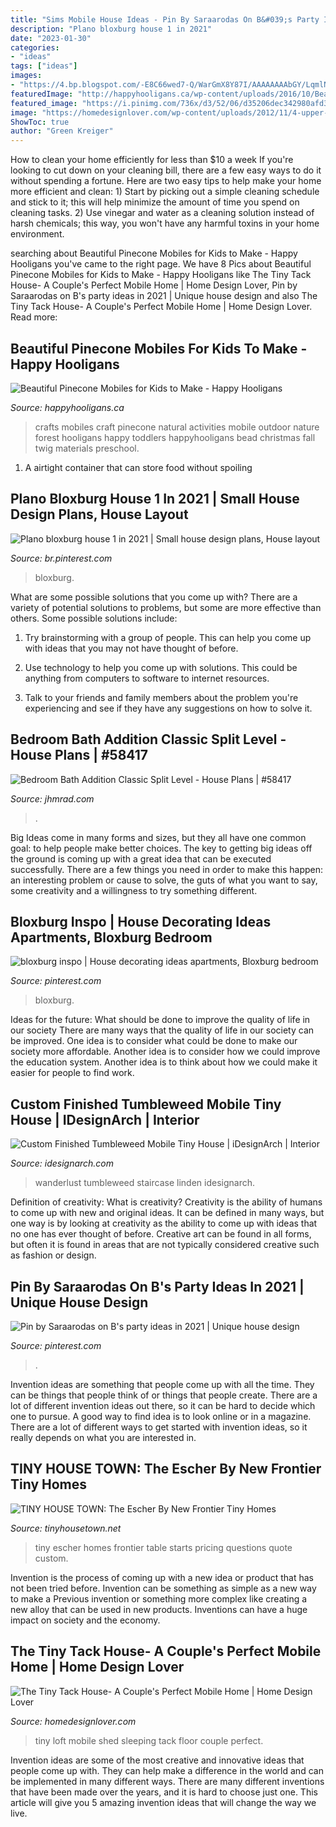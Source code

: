 ```yaml
---
title: "Sims Mobile House Ideas - Pin By Saraarodas On B&#039;s Party Ideas In 2021"
description: "Plano bloxburg house 1 in 2021"
date: "2023-01-30"
categories:
- "ideas"
tags: ["ideas"]
images:
- "https://4.bp.blogspot.com/-E8C66wed7-Q/WarGmX8Y87I/AAAAAAAAbGY/LqmlNNIH9y4ZOj3l6Vm9InkgudBmLg7lwCLcBGAs/s1600/escher-new-frontier-tiny-homes-21.jpg"
featuredImage: "http://happyhooligans.ca/wp-content/uploads/2016/10/Bead-and-Pinecone-Mobile-craft-for-kids-.jpg"
featured_image: "https://i.pinimg.com/736x/d3/52/06/d35206dec342980afd36a08fd98a9b75.jpg"
image: "https://homedesignlover.com/wp-content/uploads/2012/11/4-upper-view.jpg"
ShowToc: true
author: "Green Kreiger"
---
```



How to clean your home efficiently for less than $10 a week
If you're looking to cut down on your cleaning bill, there are a few easy ways to do it without spending a fortune. Here are two easy tips to help make your home more efficient and clean: 1) Start by picking out a simple cleaning schedule and stick to it; this will help minimize the amount of time you spend on cleaning tasks. 2) Use vinegar and water as a cleaning solution instead of harsh chemicals; this way, you won't have any harmful toxins in your home environment.

	

		
searching about Beautiful Pinecone Mobiles for Kids to Make - Happy Hooligans you've came to the right page. We have 8 Pics about Beautiful Pinecone Mobiles for Kids to Make - Happy Hooligans like The Tiny Tack House- A Couple&#039;s Perfect Mobile Home | Home Design Lover, Pin by Saraarodas on B&#039;s party ideas in 2021 | Unique house design and also The Tiny Tack House- A Couple&#039;s Perfect Mobile Home | Home Design Lover. Read more:
		
    
## Beautiful Pinecone Mobiles For Kids To Make - Happy Hooligans

<img loading=lazy src="http://happyhooligans.ca/wp-content/uploads/2016/10/Bead-and-Pinecone-Mobile-craft-for-kids-.jpg" onerror="this.onerror=null;this.src='https://tse3.mm.bing.net/th?id=OIP.-nPdziqk7PZb-Lg2WJN4OgAAAA&amp;pid=15.1';" alt="Beautiful Pinecone Mobiles for Kids to Make - Happy Hooligans">

_Source: happyhooligans.ca_

>crafts mobiles craft pinecone natural activities mobile outdoor nature forest hooligans happy toddlers happyhooligans bead christmas fall twig materials preschool. 

	

1. A airtight container that can store food without spoiling 

    
## Plano Bloxburg House 1 In 2021 | Small House Design Plans, House Layout

<img loading=lazy src="https://i.pinimg.com/736x/af/59/ae/af59ae221096de6774f65ae606f1da6d.jpg" onerror="this.onerror=null;this.src='https://tse3.mm.bing.net/th?id=OIP.sFq92qL88_1qUigud3vVMQHaHp&amp;pid=15.1';" alt="Plano bloxburg house 1 in 2021 | Small house design plans, House layout">

_Source: br.pinterest.com_

>bloxburg. 

	

What are some possible solutions that you come up with?
There are a variety of potential solutions to problems, but some are more effective than others. Some possible solutions include:
1. Try brainstorming with a group of people. This can help you come up with ideas that you may not have thought of before.

2. Use technology to help you come up with solutions. This could be anything from computers to software to internet resources.

3. Talk to your friends and family members about the problem you're experiencing and see if they have any suggestions on how to solve it.

    
## Bedroom Bath Addition Classic Split Level - House Plans | #58417

<img loading=lazy src="https://cdn.jhmrad.com/wp-content/uploads/bedroom-bath-addition-classic-split-level_213319-670x400.jpg" onerror="this.onerror=null;this.src='https://tse1.mm.bing.net/th?id=OIP.eJY7HhjscVHWaOq6D3qCTAHaEa&amp;pid=15.1';" alt="Bedroom Bath Addition Classic Split Level - House Plans | #58417">

_Source: jhmrad.com_

>. 

	

Big Ideas come in many forms and sizes, but they all have one common goal: to help people make better choices. The key to getting big ideas off the ground is coming up with a great idea that can be executed successfully. There are a few things you need in order to make this happen: an interesting problem or cause to solve, the guts of what you want to say, some creativity and a willingness to try something different.

    
## Bloxburg Inspo | House Decorating Ideas Apartments, Bloxburg Bedroom

<img loading=lazy src="https://i.pinimg.com/736x/88/01/0b/88010b63c64bd9b0b4c6dd3d63823b1c.jpg" onerror="this.onerror=null;this.src='https://tse2.mm.bing.net/th?id=OIP.8wNgA4gmpEk-gCbgeROGZQHaEK&amp;pid=15.1';" alt="bloxburg inspo | House decorating ideas apartments, Bloxburg bedroom">

_Source: pinterest.com_

>bloxburg. 

	

Ideas for the future: What should be done to improve the quality of life in our society
There are many ways that the quality of life in our society can be improved. One idea is to consider what could be done to make our society more affordable. Another idea is to consider how we could improve the education system. Another idea is to think about how we could make it easier for people to find work.

    
## Custom Finished Tumbleweed Mobile Tiny House | IDesignArch | Interior

<img loading=lazy src="https://www.idesignarch.com/wp-content/uploads/Wanderlust-Tiny-House-on-Wheels_5.jpg" onerror="this.onerror=null;this.src='https://tse1.mm.bing.net/th?id=OIP.DXgxoqaUSZdnmD-cl6KRwQHaE8&amp;pid=15.1';" alt="Custom Finished Tumbleweed Mobile Tiny House | iDesignArch | Interior">

_Source: idesignarch.com_

>wanderlust tumbleweed staircase linden idesignarch. 

	

Definition of creativity: What is creativity?
Creativity is the ability of humans to come up with new and original ideas. It can be defined in many ways, but one way is by looking at creativity as the ability to come up with ideas that no one has ever thought of before. Creative art can be found in all forms, but often it is found in areas that are not typically considered creative such as fashion or design.

    
## Pin By Saraarodas On B&#039;s Party Ideas In 2021 | Unique House Design

<img loading=lazy src="https://i.pinimg.com/736x/d3/52/06/d35206dec342980afd36a08fd98a9b75.jpg" onerror="this.onerror=null;this.src='https://tse4.mm.bing.net/th?id=OIP.wfeGKf7W-bF_UF3bHBdmOQHaNL&amp;pid=15.1';" alt="Pin by Saraarodas on B&#039;s party ideas in 2021 | Unique house design">

_Source: pinterest.com_

>. 

	

Invention ideas are something that people come up with all the time. They can be things that people think of or things that people create. There are a lot of different invention ideas out there, so it can be hard to decide which one to pursue. A good way to find idea is to look online or in a magazine. There are a lot of different ways to get started with invention ideas, so it really depends on what you are interested in.

    
## TINY HOUSE TOWN: The Escher By New Frontier Tiny Homes

<img loading=lazy src="https://4.bp.blogspot.com/-E8C66wed7-Q/WarGmX8Y87I/AAAAAAAAbGY/LqmlNNIH9y4ZOj3l6Vm9InkgudBmLg7lwCLcBGAs/s1600/escher-new-frontier-tiny-homes-21.jpg" onerror="this.onerror=null;this.src='https://tse1.mm.bing.net/th?id=OIP.fbNYFevnjpMmPW3qV34OyAHaKN&amp;pid=15.1';" alt="TINY HOUSE TOWN: The Escher By New Frontier Tiny Homes">

_Source: tinyhousetown.net_

>tiny escher homes frontier table starts pricing questions quote custom. 

	

Invention is the process of coming up with a new idea or product that has not been tried before. Invention can be something as simple as a new way to make a Previous invention or something more complex like creating a new alloy that can be used in new products. Inventions can have a huge impact on society and the economy.

    
## The Tiny Tack House- A Couple&#039;s Perfect Mobile Home | Home Design Lover

<img loading=lazy src="https://homedesignlover.com/wp-content/uploads/2012/11/4-upper-view.jpg" onerror="this.onerror=null;this.src='https://tse2.mm.bing.net/th?id=OIP.CxQhb6mysj-HYXqGWvPobQHaKw&amp;pid=15.1';" alt="The Tiny Tack House- A Couple&#039;s Perfect Mobile Home | Home Design Lover">

_Source: homedesignlover.com_

>tiny loft mobile shed sleeping tack floor couple perfect. 

	

Invention ideas are some of the most creative and innovative ideas that people come up with. They can help make a difference in the world and can be implemented in many different ways. There are many different inventions that have been made over the years, and it is hard to choose just one. This article will give you 5 amazing invention ideas that will change the way we live.

